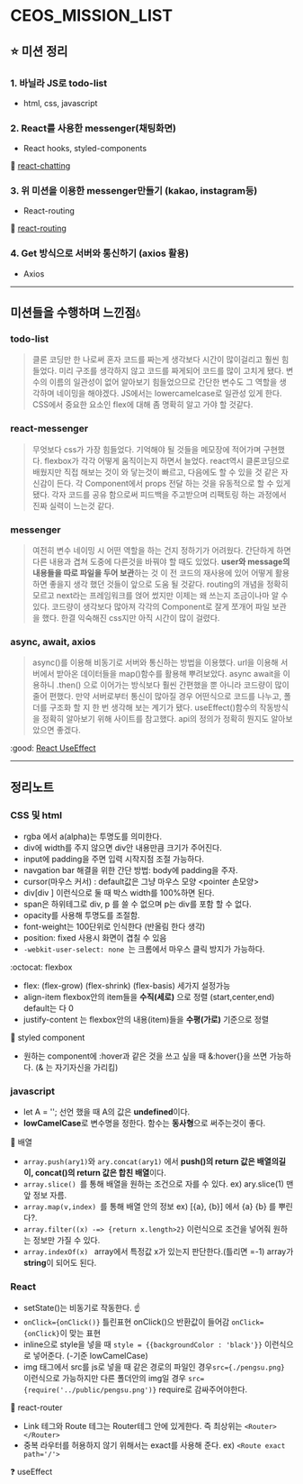 # CEOS_MISSION_LIST
## :star: 미션 정리

### 1. 바닐라 JS로 todo-list
- html, css, javascript

### 2. React를 사용한 messenger(채팅화면)
- React hooks, styled-components

:runner: [react-chatting](https://react-messenger-12th-ten.vercel.app/)

### 3. 위 미션을 이용한 messenger만들기 (kakao, instagram등)
- React-routing

:seedling: [react-routing](https://react-router-inky.vercel.app/)
 
 ### 4. Get 방식으로 서버와 통신하기 (axios 활용)
 - Axios
 
---------------------------------------------------------

## 미션들을 수행하며 느낀점:droplet:

### todo-list
>클론 코딩만 한 나로써 혼자 코드를 짜는게 생각보다 시간이 많이걸리고 훨씬 힘들었다. 
미리 구조를 생각하지 않고 코드를 짜게되어 코드를 많이 고치게 됐다.
변수의 이름의 일관성이 없어 알아보기 힘들었으므로 간단한 변수도 그 역할을 생각하며 네이밍을 해야겠다.
JS에서는 lowercamelcase로 일관성 있게 한다.
CSS에서 중요한 요소인 flex에 대해 좀 명확히 알고 가야 할 것같다.

### react-messenger
>무엇보다 css가 가장 힘들었다. 기억해야 될 것들을 메모장에 적어가며 구현했다.
flexbox가 각각 어떻게 움직이는지 하면서 늘었다. react역시 클론코딩으로 배웠지만 
직접 해보는 것이 와 닿는것이 빠르고, 다음에도 할 수 있을 것 같은 자신감이 든다.
각 Component에서 props 전달 하는 것을 유동적으로 할 수 있게 됐다.
각자 코드를 공유 함으로써 피드백을 주고받으며 리팩토링 하는 과정에서 진짜 실력이 느는것 같다.


### messenger
> 여전히 변수 네이밍 시 어떤 역할을 하는 건지 정하기가 어려웠다. 간단하게 하면 다른 내용과 겹쳐
도중에 다른것을 바꿔야 할 때도 있었다. **user와 message의 내용들을 따로 파일을 두어 보관**하는 것
이 전 코드의 재사용에 있어 어떻게 활용하면 좋을지 생각 했던 것들이 앞으로 도움 될 것같다.
routing의 개념을 정확히 모르고 next라는 프레임워크를 얹어 썼지만 이제는 왜 쓰는지 조금이나마
알 수 있다. 코드량이 생각보다 많아져 각각의 Component로 잘게 쪼개어 파일 보관을 했다.
한결 익숙해진 css지만 아직 시간이 많이 걸렸다.


### async, await, axios
> async()를 이용해 비동기로 서버와 통신하는 방법을 이용했다. url을 이용해 서버에서 받아온 데이터들을
map()함수를 활용해 뿌려보았다. async await을 이용하니 .then() 으로 이어가는 방식보다 훨씬 간편했을 뿐
아니라 코드량이 많이 줄어 편했다. 만약 서버로부터 통신이 많아질 경우 어떤식으로 코드를 나누고, 폴더를 구조화
할 지 한 번 생각해 보는 계기가 됐다. useEffect()함수의 작동방식을 정확히 알아보기 위해 사이트를 참고했다.
api의 정의가 정확히 뭔지도 알아보았으면 좋겠다.

:good: [React UseEffect](https://sgwanlee.medium.com/useeffect%EC%9D%98-dependency-array-ebd15f35403a)

---------------------------------------------------------

## 정리노트

### CSS 및 html
- rgba 에서 a(alpha)는 투명도를 의미한다.
- div에 width를 주지 않으면 div안 내용만큼 크기가 주어진다.
- input에 padding을 주면 입력 시작지점 조절 가능하다.
- navgation bar 해결을 위한 간단 방법: body에 padding을 주자.
- cursor(마우스 커서) : default값은 그냥 마우스 모양 <pointer 손모양>
- div[div                   ] 이런식으로 둘 때 박스 width를 100%하면 된다.
- span은 하위테그로 div, p 를 쓸 수 없으며 p는 div를 포함 할 수 없다.
- opacity를 사용해 투명도를 조절함.
- font-weight는 100단위로 인식한다 (반올림 한다 생각)
- position: fixed 사용시 화면이 겹칠 수 있음
- ```-webkit-user-select: none ```는 크롬에서 마우스 클릭 방지가 가능하다.



:octocat: flexbox
- flex: (flex-grow) (flex-shrink) (flex-basis) 세가지 설정가능
- align-item  flexbox안의 item들을 **수직(세로)** 으로 정렬 (start,center,end) default는 다 0
- justify-content 는 flexbox안의 내용(item)들을 **수평(가로)** 기준으로 정렬

:lollipop: styled component
- 원하는 component에 :hover과 같은 것을 쓰고 싶을 때 &:hover{}을 쓰면 가능하다. (& 는 자기자신을 가리킴)



### javascript

- let A = ''; 선언 했을 때 A의 값은 **undefined**이다.
- **lowCamelCase**로 변수명을 정한다. 함수는 **동사형**으로 써주는것이 좋다.

:whale2: 배열
- ```array.push(ary1)```와 ```ary.concat(ary1)``` 에서 **push()의 return 값은 배열의길이, concat()의 return 값은 합친 배열**이다.
- ```array.slice() ```를 통해 배열을 원하는 조건으로 자를 수 있다. ex) ary.slice(1) 맨 앞 정보 자름.
- ```array.map(v,index) ```를 통해 배열 안의 정보 ex) [{a}, {b}] 에서 {a} {b} 를 뿌린다?.
- ```array.filter((x) -=> {return x.length>2}``` 이런식으로 조건을 넣어줘 원하는 정보만 가질 수 있다.
- ```array.indexOf(x) ``` array에서 특정값 x가 있는지 판단한다.(틀리면 =-1)    array가 **string**이 되어도 된다.


### React
- setState()는 비동기로 작동한다. :point_up:
- ```onClick={onClick()}``` 틀린표현 onClick()으 반환값이 들어감 ```onClick={onClick}```이 맞는 표현
- inline으로 style을 넣을 때 ```style = {{backgroundColor : 'black'}}``` 이런식으로 넣어준다. (-기준 lowCamelCase)
- img 태그에서 src를 js로 넣을 때 같은 경로의 파일인 경우```src={./pengsu.png}``` 이런식으로 가능하지만 다른 폴더안의 img일 경우 ```src={require('../public/pengsu.png')}``` require로 감싸주어야한다.

:aerial_tramway: react-router
- Link 테그와 Route 테그는 Router테그 안에 있게한다. 즉 최상위는 ```<Router> </Router>```
- 중복 라우터를 허용하지 않기 위해서는 exact를 사용해 준다. ex) ```<Route exact path='/'> ```


:question: useEffect
